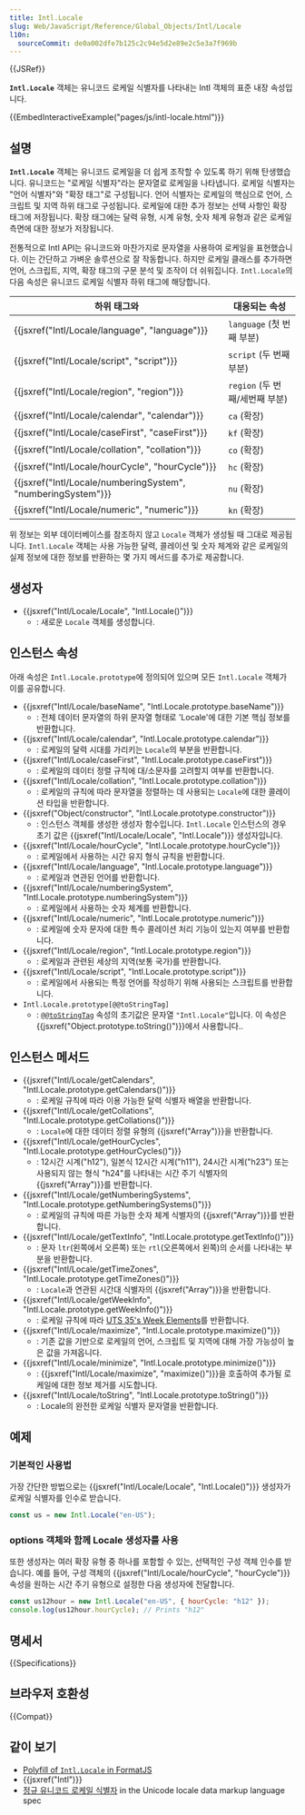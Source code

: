 ```yaml
---
title: Intl.Locale
slug: Web/JavaScript/Reference/Global_Objects/Intl/Locale
l10n:
  sourceCommit: de0a002dfe7b125c2c94e5d2e89e2c5e3a7f969b
---
```


{{JSRef}}

**`Intl.Locale`** 객체는 유니코드 로케일 식별자를 나타내는 Intl 객체의 표준 내장 속성입니다.

{{EmbedInteractiveExample("pages/js/intl-locale.html")}}

## 설명

**`Intl.Locale`** 객체는 유니코드 로케일을 더 쉽게 조작할 수 있도록 하기 위해 탄생했습니다. 유니코드는 "로케일 식별자"라는 문자열로 로케일을 나타냅니다. 로케일 식별자는 "언어 식별자"와 "확장 태그"로 구성됩니다. 언어 식별자는 로케일의 핵심으로 언어, 스크립트 및 지역 하위 태그로 구성됩니다. 로케일에 대한 추가 정보는 선택 사항인 확장 태그에 저장됩니다. 확장 태그에는 달력 유형, 시계 유형, 숫자 체계 유형과 같은 로케일 측면에 대한 정보가 저장됩니다.

전통적으로 Intl API는 유니코드와 마찬가지로 문자열을 사용하여 로케일을 표현했습니다. 이는 간단하고 가벼운 솔루션으로 잘 작동합니다. 하지만 로케일 클래스를 추가하면 언어, 스크립트, 지역, 확장 태그의 구문 분석 및 조작이 더 쉬워집니다. `Intl.Locale`의 다음 속성은 유니코드 로케일 식별자 하위 태그에 해당합니다.

| 하위 태그와                                                  | 대응되는 속성                  |
| ------------------------------------------------------------ | ------------------------------ |
| {{jsxref("Intl/Locale/language", "language")}}               | `language` (첫 번째 부분)      |
| {{jsxref("Intl/Locale/script", "script")}}                   | `script` (두 번째 부분)        |
| {{jsxref("Intl/Locale/region", "region")}}                   | `region` (두 번째/세번째 부분) |
| {{jsxref("Intl/Locale/calendar", "calendar")}}               | `ca` (확장)                    |
| {{jsxref("Intl/Locale/caseFirst", "caseFirst")}}             | `kf` (확장)                    |
| {{jsxref("Intl/Locale/collation", "collation")}}             | `co` (확장)                    |
| {{jsxref("Intl/Locale/hourCycle", "hourCycle")}}             | `hc` (확장)                    |
| {{jsxref("Intl/Locale/numberingSystem", "numberingSystem")}} | `nu` (확장)                    |
| {{jsxref("Intl/Locale/numeric", "numeric")}}                 | `kn` (확장)                    |

위 정보는 외부 데이터베이스를 참조하지 않고 `Locale` 객체가 생성될 때 그대로 제공됩니다. `Intl.Locale` 객체는 사용 가능한 달력, 콜레이션 및 숫자 체계와 같은 로케일의 실제 정보에 대한 정보를 반환하는 몇 가지 메서드를 추가로 제공합니다.

## 생성자

- {{jsxref("Intl/Locale/Locale", "Intl.Locale()")}}
  - : 새로운 `Locale` 객체를 생성합니다.

## 인스턴스 속성

아래 속성은 `Intl.Locale.prototype`에 정의되어 있으며 모든 `Intl.Locale` 객체가 이를 공유합니다.

- {{jsxref("Intl/Locale/baseName", "Intl.Locale.prototype.baseName")}}
  - : 전체 데이터 문자열의 하위 문자열 형태로 'Locale'에 대한 기본 핵심 정보를 반환합니다.
- {{jsxref("Intl/Locale/calendar", "Intl.Locale.prototype.calendar")}}
  - : 로케일의 달력 시대를 가리키는 `Locale`의 부분을 반환합니다.
- {{jsxref("Intl/Locale/caseFirst", "Intl.Locale.prototype.caseFirst")}}
  - : 로케일의 데이터 정렬 규칙에 대/소문자를 고려할지 여부를 반환합니다.
- {{jsxref("Intl/Locale/collation", "Intl.Locale.prototype.collation")}}
  - : 로케일의 규칙에 따라 문자열을 정렬하는 데 사용되는 `Locale`에 대한 콜레이션 타입을 반환합니다.
- {{jsxref("Object/constructor", "Intl.Locale.prototype.constructor")}}
  - : 인스턴스 객체를 생성한 생성자 함수입니다. `Intl.Locale` 인스턴스의 경우 초기 값은 {{jsxref("Intl/Locale/Locale", "Intl.Locale")}} 생성자입니다.
- {{jsxref("Intl/Locale/hourCycle", "Intl.Locale.prototype.hourCycle")}}
  - : 로케일에서 사용하는 시간 유지 형식 규칙을 반환합니다.
- {{jsxref("Intl/Locale/language", "Intl.Locale.prototype.language")}}
  - : 로케일과 연관된 언어를 반환합니다.
- {{jsxref("Intl/Locale/numberingSystem", "Intl.Locale.prototype.numberingSystem")}}
  - : 로케일에서 사용하는 숫자 체계를 반환합니다.
- {{jsxref("Intl/Locale/numeric", "Intl.Locale.prototype.numeric")}}
  - : 로케일에 숫자 문자에 대한 특수 콜레이션 처리 기능이 있는지 여부를 반환합니다.
- {{jsxref("Intl/Locale/region", "Intl.Locale.prototype.region")}}
  - : 로케일과 관련된 세상의 지역(보통 국가)를 반환합니다.
- {{jsxref("Intl/Locale/script", "Intl.Locale.prototype.script")}}
  - : 로케일에서 사용되는 특정 언어를 작성하기 위해 사용되는 스크립트를 반환합니다.
- `Intl.Locale.prototype[@@toStringTag]`
  - : [`@@toStringTag`](/ko/docs/Web/JavaScript/Reference/Global_Objects/Symbol/toStringTag) 속성의 초기값은 문자열 `"Intl.Locale"`입니다. 이 속성은 {{jsxref("Object.prototype.toString()")}}에서 사용합니다..

## 인스턴스 메서드

- {{jsxref("Intl/Locale/getCalendars", "Intl.Locale.prototype.getCalendars()")}}
  - : 로케일 규칙에 따라 이용 가능한 달력 식별자 배열을 반환합니다.
- {{jsxref("Intl/Locale/getCollations", "Intl.Locale.prototype.getCollations()")}}
  - : `Locale`에 대한 데이터 정렬 유형의 {{jsxref("Array")}}을 반환합니다.
- {{jsxref("Intl/Locale/getHourCycles", "Intl.Locale.prototype.getHourCycles()")}}
  - : 12시간 시계("h12"), 일본식 12시간 시계("h11"), 24시간 시계("h23") 또는 사용되지 않는 형식 "h24"를 나타내는 시간 주기 식별자의 {{jsxref("Array")}}를 반환합니다.
- {{jsxref("Intl/Locale/getNumberingSystems", "Intl.Locale.prototype.getNumberingSystems()")}}
  - : 로케일의 규칙에 따른 가능한 숫자 체계 식별자의 {{jsxref("Array")}}를 반환합니다.
- {{jsxref("Intl/Locale/getTextInfo", "Intl.Locale.prototype.getTextInfo()")}}
  - : 문자 `ltr`(왼쪽에서 오른쪽) 또는 `rtl`(오른쪽에서 왼쪽)의 순서를 나타내는 부분을 반환합니다.
- {{jsxref("Intl/Locale/getTimeZones", "Intl.Locale.prototype.getTimeZones()")}}
  - : `Locale`과 연관된 시간대 식별자의 {{jsxref("Array")}}을 반환합니다.
- {{jsxref("Intl/Locale/getWeekInfo", "Intl.Locale.prototype.getWeekInfo()")}}
  - : 로케일 규칙에 따라 [UTS 35's Week Elements](https://www.unicode.org/reports/tr35/tr35-dates.html#Date_Patterns_Week_Elements)를 반환합니다.
- {{jsxref("Intl/Locale/maximize", "Intl.Locale.prototype.maximize()")}}
  - : 기존 값을 기반으로 로케일의 언어, 스크립트 및 지역에 대해 가장 가능성이 높은 값을 가져옵니다.
- {{jsxref("Intl/Locale/minimize", "Intl.Locale.prototype.minimize()")}}
  - : {{jsxref("Intl/Locale/maximize", "maximize()")}}을 호출하여 추가될 로케일에 대한 정보 제거를 시도합니다.
- {{jsxref("Intl/Locale/toString", "Intl.Locale.prototype.toString()")}}
  - : Locale의 완전한 로케일 식별자 문자열을 반환합니다.

## 예제

### 기본적인 사용법

가장 간단한 방법으로는 {{jsxref("Intl/Locale/Locale", "Intl.Locale()")}} 생성자가 로케일 식별자를 인수로 받습니다.

```js
const us = new Intl.Locale("en-US");
```

### options 객체와 함께 Locale 생성자를 사용

또한 생성자는 여러 확장 유형 중 하나를 포함할 수 있는, 선택적인 구성 객체 인수를 받습니다. 예를 들어, 구성 객체의 {{jsxref("Intl/Locale/hourCycle", "hourCycle")}} 속성을 원하는 시간 주기 유형으로 설정한 다음 생성자에 전달합니다.

```js
const us12hour = new Intl.Locale("en-US", { hourCycle: "h12" });
console.log(us12hour.hourCycle); // Prints "h12"
```

## 명세서

{{Specifications}}

## 브라우저 호환성

{{Compat}}

## 같이 보기

- [Polyfill of `Intl.Locale` in FormatJS](https://formatjs.io/docs/polyfills/intl-locale/)
- {{jsxref("Intl")}}
- [정규 유니코드 로케일 식별자](https://www.unicode.org/reports/tr35/#Canonical_Unicode_Locale_Identifiers) in the Unicode locale data markup language spec
